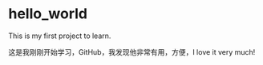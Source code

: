 # hello_world
This is my first project to learn.

这是我刚刚开始学习，GitHub，我发现他非常有用，方便，I love it very much!
